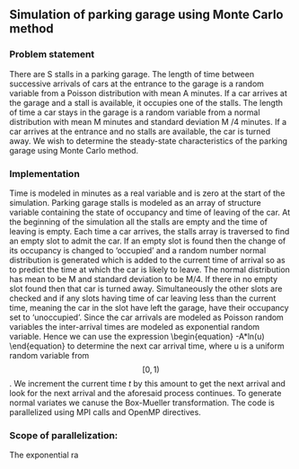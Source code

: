 ## Simulation of parking garage using Monte Carlo method
### Problem statement
There are S stalls in a parking garage. The length of time between successive arrivals of cars at the entrance to the garage is a random variable from a Poisson distribution with mean A minutes. 
If a car arrives at the garage and a stall is available, it occupies one of the stalls. The length of time a car stays in the garage is a random variable from a normal distribution with mean M minutes and standard deviation M /4 minutes. If a car arrives at the entrance and no stalls are available, the car is turned away. 
We wish to determine the steady-state characteristics of the parking garage using Monte Carlo method.

### Implementation
Time is modeled in minutes as a real variable and is zero at the start of the simulation. Parking garage stalls is modeled as an array of structure variable containing the state of occupancy and time of leaving of the car. 
At the beginning of the simulation all the stalls are empty and the time of leaving is empty. Each time a car arrives, the stalls array is traversed to find an empty slot to admit the car. If an empty slot is found then the change of its occupancy is changed to ‘occupied’ and a random number normal distribution is generated which is added to the current time of arrival so as to predict the time at which the car is likely to leave. The normal distribution has mean to be M and standard deviation to be M/4.
If there in no empty slot found then that car is turned away. Simultaneously the other slots are checked and if any slots having time of car leaving less than the current time, meaning the car in the slot have left the garage, have their occupancy set to ‘unoccupied’. 
Since the car arrivals are modeled as Poisson random variables the inter-arrival times are modeled as exponential random variable. Hence we can use the expression \begin{equation} -A*ln(u) \end{equation} to determine the next car arrival time, where u is a uniform random variable from $$[0,1)$$. We increment the current time $t$ by this amount to get the next arrival and look for the next arrival and the aforesaid process continues. To generate normal variates we canuse the Box-Mueller transformation.
The code is parallelized using MPI calls and OpenMP directives.

### Scope of parallelization: 
The exponential ra
